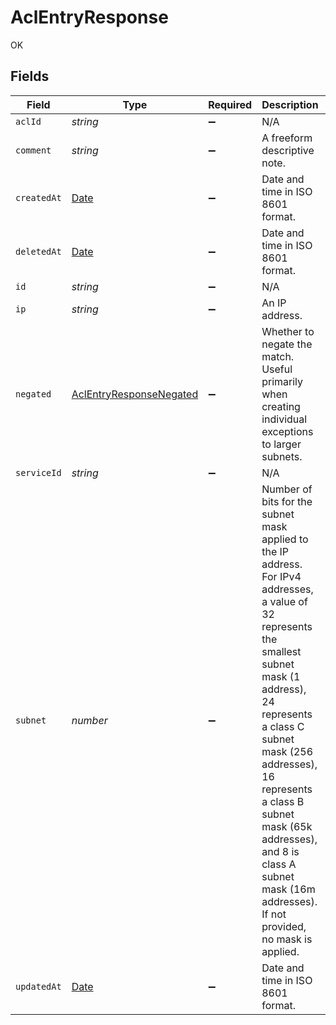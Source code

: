 # AclEntryResponse

OK


## Fields

| Field                                                                                                                                                                                                                                                                                                                                         | Type                                                                                                                                                                                                                                                                                                                                          | Required                                                                                                                                                                                                                                                                                                                                      | Description                                                                                                                                                                                                                                                                                                                                   | Example                                                                                                                                                                                                                                                                                                                                       |
| --------------------------------------------------------------------------------------------------------------------------------------------------------------------------------------------------------------------------------------------------------------------------------------------------------------------------------------------- | --------------------------------------------------------------------------------------------------------------------------------------------------------------------------------------------------------------------------------------------------------------------------------------------------------------------------------------------- | --------------------------------------------------------------------------------------------------------------------------------------------------------------------------------------------------------------------------------------------------------------------------------------------------------------------------------------------- | --------------------------------------------------------------------------------------------------------------------------------------------------------------------------------------------------------------------------------------------------------------------------------------------------------------------------------------------- | --------------------------------------------------------------------------------------------------------------------------------------------------------------------------------------------------------------------------------------------------------------------------------------------------------------------------------------------- |
| `aclId`                                                                                                                                                                                                                                                                                                                                       | *string*                                                                                                                                                                                                                                                                                                                                      | :heavy_minus_sign:                                                                                                                                                                                                                                                                                                                            | N/A                                                                                                                                                                                                                                                                                                                                           | 6tUXdegLTf5BCig0zGFrU3                                                                                                                                                                                                                                                                                                                        |
| `comment`                                                                                                                                                                                                                                                                                                                                     | *string*                                                                                                                                                                                                                                                                                                                                      | :heavy_minus_sign:                                                                                                                                                                                                                                                                                                                            | A freeform descriptive note.                                                                                                                                                                                                                                                                                                                  |                                                                                                                                                                                                                                                                                                                                               |
| `createdAt`                                                                                                                                                                                                                                                                                                                                   | [Date](https://developer.mozilla.org/en-US/docs/Web/JavaScript/Reference/Global_Objects/Date)                                                                                                                                                                                                                                                 | :heavy_minus_sign:                                                                                                                                                                                                                                                                                                                            | Date and time in ISO 8601 format.                                                                                                                                                                                                                                                                                                             | 2020-04-09T18:14:30Z                                                                                                                                                                                                                                                                                                                          |
| `deletedAt`                                                                                                                                                                                                                                                                                                                                   | [Date](https://developer.mozilla.org/en-US/docs/Web/JavaScript/Reference/Global_Objects/Date)                                                                                                                                                                                                                                                 | :heavy_minus_sign:                                                                                                                                                                                                                                                                                                                            | Date and time in ISO 8601 format.                                                                                                                                                                                                                                                                                                             | 2020-04-09T18:14:30Z                                                                                                                                                                                                                                                                                                                          |
| `id`                                                                                                                                                                                                                                                                                                                                          | *string*                                                                                                                                                                                                                                                                                                                                      | :heavy_minus_sign:                                                                                                                                                                                                                                                                                                                            | N/A                                                                                                                                                                                                                                                                                                                                           | 6yxNzlOpW1V7JfSwvLGtOc                                                                                                                                                                                                                                                                                                                        |
| `ip`                                                                                                                                                                                                                                                                                                                                          | *string*                                                                                                                                                                                                                                                                                                                                      | :heavy_minus_sign:                                                                                                                                                                                                                                                                                                                            | An IP address.                                                                                                                                                                                                                                                                                                                                | 127.0.0.1                                                                                                                                                                                                                                                                                                                                     |
| `negated`                                                                                                                                                                                                                                                                                                                                     | [AclEntryResponseNegated](../../models/shared/aclentryresponsenegated.md)                                                                                                                                                                                                                                                                     | :heavy_minus_sign:                                                                                                                                                                                                                                                                                                                            | Whether to negate the match. Useful primarily when creating individual exceptions to larger subnets.                                                                                                                                                                                                                                          | 0                                                                                                                                                                                                                                                                                                                                             |
| `serviceId`                                                                                                                                                                                                                                                                                                                                   | *string*                                                                                                                                                                                                                                                                                                                                      | :heavy_minus_sign:                                                                                                                                                                                                                                                                                                                            | N/A                                                                                                                                                                                                                                                                                                                                           | SU1Z0isxPaozGVKXdv0eY                                                                                                                                                                                                                                                                                                                         |
| `subnet`                                                                                                                                                                                                                                                                                                                                      | *number*                                                                                                                                                                                                                                                                                                                                      | :heavy_minus_sign:                                                                                                                                                                                                                                                                                                                            | Number of bits for the subnet mask applied to the IP address. For IPv4 addresses, a value of 32 represents the smallest subnet mask (1 address), 24 represents a class C subnet mask (256 addresses), 16 represents a class B subnet mask (65k addresses), and 8 is class A subnet mask (16m addresses). If not provided, no mask is applied. | 8                                                                                                                                                                                                                                                                                                                                             |
| `updatedAt`                                                                                                                                                                                                                                                                                                                                   | [Date](https://developer.mozilla.org/en-US/docs/Web/JavaScript/Reference/Global_Objects/Date)                                                                                                                                                                                                                                                 | :heavy_minus_sign:                                                                                                                                                                                                                                                                                                                            | Date and time in ISO 8601 format.                                                                                                                                                                                                                                                                                                             | 2020-04-09T18:14:30Z                                                                                                                                                                                                                                                                                                                          |